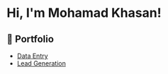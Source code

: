 <h1>Hi, I'm Mohamad Khasan!</h1>

<h2>📃 Portfolio</h2>

- [Data Entry](https://coursera.org/share/e8a45fbfd7dcf95ccd58ae1c8feec97d)
- [Lead Generation](https://google.com)

